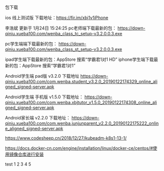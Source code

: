 包下载

ios 线上测试版 下载地址：https://fir.im/xbj1v1iPhone

李浩斌
更新于 1月24日 15:24:25
pc老师端下载最新的包：
https://down-qiniu.xueba100.com/wenba_class_tc_setup-v3.2.0.0.3.exe

pc学生端端下载最新的包：
https://down-qiniu.xueba100.com/wenba_class_st_setup-v3.2.0.0.3.exe

ipad学生端下载最新的包：AppStore 搜索“学霸君1对1 HD”
iphone学生端下载最新的包：AppStore 搜索“学霸君1对1”

Android学生端 pad版 v3.2.0 下载地址
https://down-qiniu.xueba100.com/com.wenba.student_v3.2.0_20190122174329_online_aligned_signed-server.apk

Android学生端 手机版 v1.5.0 下载地址：
https://down-qiniu.xueba100.com/com.wenba.xbjtutor_v1.5.0_20190122174308_online_aligned_signed-server.apk

Android家长端 v2.2.0 下载地址：
https://down-qiniu.xueba100.com/com.wenba.junjunparent_v2.2.0_20190122175222_online_aligned_signed-server.apk


https://www.codesheep.cn/2018/12/27/kubeadm-k8s1-13-1/


https://docs.docker-cn.com/engine/installation/linux/docker-ce/centos/#使用镜像仓库进行安装

test
1
2
3
4
5
